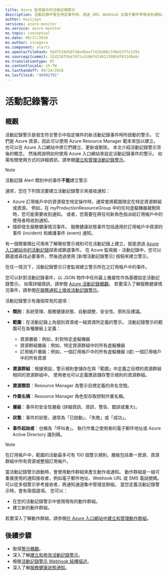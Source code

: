 ```yaml
---
title: Azure 監視器中的活動記錄警示
description: 活動記錄中發生特定事件時，透過 SMS、Webhook 及電子郵件等等收到通知。
author: msvijayn
services: azure-monitor
ms.service: azure-monitor
ms.topic: conceptual
ms.date: 09/17/2018
ms.author: vinagara
ms.component: alerts
ms.openlocfilehash: 5ddf510d50f38ed9aaf742bd06c330e53ffe1391
ms.sourcegitcommit: 32d218f5bd74f1cd106f4248115985df631d0a8c
ms.translationtype: HT
ms.contentlocale: zh-TW
ms.lasthandoff: 09/24/2018
ms.locfileid: "46992791"
---
```

# <a name="alerts-on-activity-log"></a>活動記錄警示 

## <a name="overview"></a>概觀
活動記錄警示是發生符合警示中指定條件的新活動記錄事件時所啟動的警示。 它們是 Azure 資源，因此可以使用 Azure Resource Manager 範本來加以建立。 也可以在 Azure 入口網站中將它們建立、更新或刪除。 本文介紹活動記錄警示背後的概念。 然後將說明如何使用 Azure 入口網站來設定活動記錄事件的警示。 如需有關使用方式的詳細資訊，請參閱[建立和管理活動記錄警示](alert-activity-log.md)。

> [!NOTE]
> 活動記錄 Alert 類別中的事件**不能**建立警示

通常，您在下列情況要建立活動記錄警示來接收通知：

* Azure 訂用帳戶中的資源發生特定操作時，通常會將範圍限定在特定資源群組或資源。 例如，在 myProductionResourceGroup 中的任何虛擬機器被刪除時，您可能需要收到通知。 或者，您需要在將任何新角色指派給訂用帳戶中的使用者時收到通知。
* 隨即發生服務健康情況事件。 服務健康狀態事件包括適用於訂用帳戶中資源的事件 (incident) 和維護事件 (event) 通知。

有一個簡單類比可用來了解哪些警示規則可在活動記錄上建立，就是透過 [Azure 入口網站中的活動記錄](monitoring-overview-activity-logs.md#query-the-activity-log-in-the-azure-portal)探索或篩選事件。 在 Azure 監視器 - 活動記錄中，您可以篩選或尋找必要事件，然後透過使用 [新增活動記錄警示] 按鈕來建立警示。

在任一情況下，活動記錄警示只會監視建立警示所在之訂用帳戶中的事件。

您可以針對活動記錄事件，以 JSON 物件中任何最上層屬性作為基礎設定活動記錄警示。 如需詳細資訊，請參閱 [Azure 活動記錄概觀](./monitoring-overview-activity-logs.md#categories-in-the-activity-log)。 若要深入了解服務健康情況事件，請參閱[在服務通知上接收活動記錄警示](./monitoring-activity-log-alerts-on-service-notifications.md)。 

活動記錄警示有幾個常見的選項：

- **類別**：系統管理、服務健康狀態、自動調整、安全性、原則及建議。 
- **範圍**：在活動記錄上為個別資源或一組資源所定義的警示。 活動記錄警示的範圍可在各種層級上定義：
    - 資源層級：例如，針對特定虛擬機器
    - 資源群組層級：例如，特定資源群組中的所有虛擬機器
    - 訂用帳戶層級：例如，一個訂用帳戶中的所有虛擬機器 (或) 一個訂用帳戶中的所有資源
- **資源群組**：根據預設，警示規則會儲存在與「範圍」中定義之目標的資源群組相同的資源群組中。 使用者也可以定義應該儲存警示規則的資源群組。
- **資源類型**：Resource Manager 為警示目標定義的命名空間。

- **作業名稱**：Resource Manager 角色型存取控制作業名稱。
- **層級**：事件的安全性層級 (詳細資訊、資訊、警告、錯誤或重大)。
- **狀態**：事件的狀態，通常為「已啟動」、「失敗」或「成功」。
- **事件起始者**：也稱為「呼叫者」。 執行作業之使用者的電子郵件地址或 Azure Active Directory 識別碼。

> [!NOTE]
> 在訂用帳戶中，範圍的活動最多可有 100 個警示規則，層級包括單一資源、資源群組中所有資源或整個訂用帳戶。

當活動記錄警示啟動時，會使用動作群組來產生動作或通知。 動作群組是一組可重複使用的通知接收者，例如電子郵件地址、Webhook URL 或 SMS 電話號碼。 可以從多個警示參考接收者，將通知通道集中管理並群組。 當您定義活動記錄警示時，會有兩個選項。 您可以：

* 在您的活動記錄警示中使用現有的動作群組。
* 建立新的動作群組。

若要深入了解動作群組，請參閱[在 Azure 入口網站中建立和管理動作群組](monitoring-action-groups.md)。


## <a name="next-steps"></a>後續步驟
- 取得[警示概觀](monitoring-overview-alerts.md)。
- 深入了解[建立和修改活動記錄警示](alert-activity-log.md)。
- 檢閱[活動記錄警示 Webhook 結構描述](monitoring-activity-log-alerts-webhook.md)。
- 深入了解[服務健康狀態通知](monitoring-service-notifications.md)。

